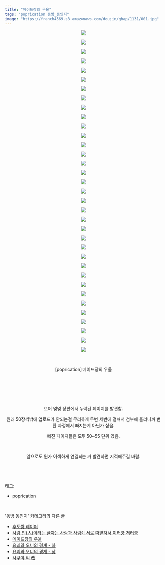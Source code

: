 ```yaml
---
title: "메이드장의 우울"
tags: "poprication 동방_동인지"
image: "https://franch4569.s3.amazonaws.com/doujin/ghap/1131/001.jpg"
---
```

<div class="article">
<p style="text-align: center; clear: none; float: none;"><img src="{{ site.imgserver2 }}/ghap/1131/001.jpg"/></p>
<p style="text-align: center; clear: none; float: none;"><img src="{{ site.imgserver2 }}/ghap/1131/002.jpg"/></p>
<p style="text-align: center; clear: none; float: none;"><img src="{{ site.imgserver2 }}/ghap/1131/003.jpg"/></p>
<p style="text-align: center; clear: none; float: none;"><img src="{{ site.imgserver2 }}/ghap/1131/004.jpg"/></p>
<p style="text-align: center; clear: none; float: none;"><img src="{{ site.imgserver2 }}/ghap/1131/005.jpg"/></p>
<p style="text-align: center; clear: none; float: none;"><img src="{{ site.imgserver2 }}/ghap/1131/006.jpg"/></p>
<p style="text-align: center; clear: none; float: none;"><img src="{{ site.imgserver2 }}/ghap/1131/007.jpg"/></p>
<p style="text-align: center; clear: none; float: none;"><img src="{{ site.imgserver2 }}/ghap/1131/008.jpg"/></p>
<p style="text-align: center; clear: none; float: none;"><img src="{{ site.imgserver2 }}/ghap/1131/009.jpg"/></p>
<p style="text-align: center; clear: none; float: none;"><img src="{{ site.imgserver2 }}/ghap/1131/010.jpg"/></p>
<p style="text-align: center; clear: none; float: none;"><img src="{{ site.imgserver2 }}/ghap/1131/011.jpg"/></p>
<p style="text-align: center; clear: none; float: none;"><img src="{{ site.imgserver2 }}/ghap/1131/012.jpg"/></p>
<p style="text-align: center; clear: none; float: none;"><img src="{{ site.imgserver2 }}/ghap/1131/013.jpg"/></p>
<p style="text-align: center; clear: none; float: none;"><img src="{{ site.imgserver2 }}/ghap/1131/014.jpg"/></p>
<p style="text-align: center; clear: none; float: none;"><img src="{{ site.imgserver2 }}/ghap/1131/015.jpg"/></p>
<p style="text-align: center; clear: none; float: none;"><img src="{{ site.imgserver2 }}/ghap/1131/016.jpg"/></p>
<p style="text-align: center; clear: none; float: none;"><img src="{{ site.imgserver2 }}/ghap/1131/017.jpg"/></p>
<p style="text-align: center; clear: none; float: none;"><img src="{{ site.imgserver2 }}/ghap/1131/018.jpg"/></p>
<p style="text-align: center; clear: none; float: none;"><img src="{{ site.imgserver2 }}/ghap/1131/019.jpg"/></p>
<p style="text-align: center; clear: none; float: none;"><img src="{{ site.imgserver2 }}/ghap/1131/020.jpg"/></p>
<p style="text-align: center; clear: none; float: none;"><img src="{{ site.imgserver2 }}/ghap/1131/021.jpg"/></p>
<p style="text-align: center; clear: none; float: none;"><img src="{{ site.imgserver2 }}/ghap/1131/022.jpg"/></p>
<p style="text-align: center; clear: none; float: none;"><img src="{{ site.imgserver2 }}/ghap/1131/023.jpg"/></p>
<p style="text-align: center; clear: none; float: none;"><img src="{{ site.imgserver2 }}/ghap/1131/024.jpg"/></p>
<p style="text-align: center; clear: none; float: none;"><img src="{{ site.imgserver2 }}/ghap/1131/025.jpg"/></p>
<p style="text-align: center; clear: none; float: none;"><img src="{{ site.imgserver2 }}/ghap/1131/026.jpg"/></p>
<p style="text-align: center; clear: none; float: none;"><img src="{{ site.imgserver2 }}/ghap/1131/027.jpg"/></p>
<p style="text-align: center; clear: none; float: none;"><img src="{{ site.imgserver2 }}/ghap/1131/028.jpg"/></p>
<p style="text-align: center; clear: none; float: none;"><img src="{{ site.imgserver2 }}/ghap/1131/029.jpg"/></p>
<p style="text-align: center; clear: none; float: none;"><img src="{{ site.imgserver2 }}/ghap/1131/030.jpg"/></p>
<p style="text-align: center; clear: none; float: none;"><img src="{{ site.imgserver2 }}/ghap/1131/031.jpg"/></p>
<p style="text-align: center; clear: none; float: none;"><img src="{{ site.imgserver2 }}/ghap/1131/032.jpg"/></p>
<p style="text-align: center; clear: none; float: none;"><img src="{{ site.imgserver2 }}/ghap/1131/033.jpg"/></p>
<p style="text-align: center; clear: none; float: none;"><img src="{{ site.imgserver2 }}/ghap/1131/034.jpg"/></p>
<p style="text-align: center; clear: none; float: none;"><img src="{{ site.imgserver2 }}/ghap/1131/035.jpg"/></p>
<p style="text-align: center; clear: none; float: none;"><br/></p>
<p style="text-align: center; clear: none; float: none;">[poprication] 메이드장의 우울</p>
<p style="text-align: center; clear: none; float: none;"><br/></p>
<p style="text-align: center; clear: none; float: none;"><br/></p>
<p style="text-align: center; clear: none; float: none;"><br/></p>
<p style="text-align: center; clear: none; float: none;">으어 몇몇 장편에서 누락된 페이지를 발견함.</p>
<p style="text-align: center; clear: none; float: none;">원래 50장씩밖에 업로드가 안되는걸 무리하게 두번 세번에 걸쳐서 첨부해 올리니까 변환 과정에서 빠지는게 아닌가 싶음.</p>
<p style="text-align: center; clear: none; float: none;">빠진 페이지들은 모두 50~55 단위 였음.</p>
<p style="text-align: center; clear: none; float: none;"><br/></p>
<p style="text-align: center; clear: none; float: none;">앞으로도 뭔가 어색하게 연결되는 거 발견하면 지적해주길 바람.</p>
<p><br/></p>
</div><br/>
<div class="tagTrail">
<p>태그: </p>
<ul>
<li>poprication</li>
</ul>
</div><br/>
<div class="another">
<p>'동방 동인지' 카테고리의 다른 글</p>
<ul>
<li><a href="/ghap_1134">후토쨩 레이퍼</a></li>
<li><a href="/ghap_1133">사람 인(人)이라는 글자는 사람과 사람이 서로 떠받쳐서 이러쿵 저러쿵</a></li>
<li><a href="/ghap_1131">메이드장의 우울</a></li>
<li><a href="/ghap_1130">요괴와 오니의 경계 - 하</a></li>
<li><a href="/ghap_1129">요괴와 오니의 경계 - 상</a></li>
<li><a href="/ghap_1128">사쿠야 씨 改</a></li>
</ul>
</div><br/>
<div class="cb_module cb_fluid">
<div class="cb_wrt cb_profile">
</div><!-- commentList close -->
</div><br/>

